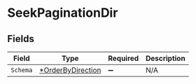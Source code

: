 # SeekPaginationDir


## Fields

| Field                                                        | Type                                                         | Required                                                     | Description                                                  |
| ------------------------------------------------------------ | ------------------------------------------------------------ | ------------------------------------------------------------ | ------------------------------------------------------------ |
| `Schema`                                                     | [*OrderByDirection](../../models/shared/orderbydirection.md) | :heavy_minus_sign:                                           | N/A                                                          |